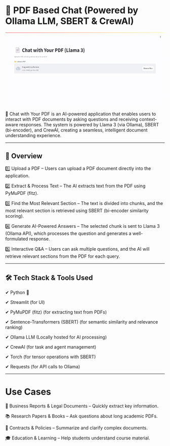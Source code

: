 # 🚀 PDF Based Chat (Powered by Ollama LLM, SBERT & CrewAI)

![Demo Preview](assets/demo.gif)

📌 Chat with Your PDF is an AI-powered application that enables users to interact with PDF documents by asking questions and receiving context-aware responses. The system is powered by Llama 3 (via Ollama), SBERT (bi-encoder), and CrewAI, creating a seamless, intelligent document understanding experience.  

---

## 📌 Overview  

1️⃣ Upload a PDF – Users can upload a PDF document directly into the 
     application. 

2️⃣ Extract & Process Text – The AI extracts text from the PDF using PyMuPDF (fitz).

3️⃣ Find the Most Relevant Section – The text is divided into chunks, and the most relevant section is retrieved using SBERT (bi-encoder similarity scoring).

4️⃣ Generate AI-Powered Answers – The selected chunk is sent to Llama 3 (Ollama API), which processes the question and generates a well-formulated response. 
  
5️⃣ Interactive Q&A – Users can ask multiple questions, and the AI will retrieve relevant sections from the PDF for each query.

---

## 🛠 Tech Stack & Tools Used  

✔ Python 🐍

✔ Streamlit (for UI)

✔ PyMuPDF (fitz) (for extracting text from PDFs)

✔ Sentence-Transformers (SBERT) (for semantic similarity and relevance ranking)

✔ Ollama LLM (Locally hosted for AI processing)

✔ CrewAI (for task and agent management)

✔ Torch (for tensor operations with SBERT)

✔ Requests (for API calls to Ollama)

---

# Use Cases

💼 Business Reports & Legal Documents – Quickly extract key information.

📚 Research Papers & Books – Ask questions about long academic PDFs.

📝 Contracts & Policies – Summarize and clarify complex documents.

🎓 Education & Learning – Help students understand course material.
